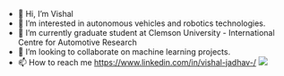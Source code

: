 - 👋 Hi, I’m Vishal
- 👀 I’m interested in autonomous vehicles and robotics technologies.
- 🌱 I’m currently graduate student at Clemson University - International Centre for Automotive Research
- 💞️ I’m looking to collaborate on machine learning projects.
- 📫 How to reach me https://www.linkedin.com/in/vishal-jadhav-/
![](https://komarev.com/ghpvc/?username=Vishal1711)
<!---
Vishal1711/Vishal1711 is a ✨ special ✨ repository because its `README.md` (this file) appears on your GitHub profile.
You can click the Preview link to take a look at your changes.
--->
